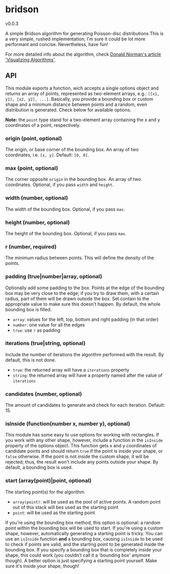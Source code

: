 bridson
=======
v0.0.3


A simple Bridson algorithm for generating Poisson-disc distributions
This is a very simple, rushed implementation; I'm sure it could be lot more performant and concise. Nevertheless, have fun!

For more detailed info about the algorithm, check [Donald Norman's article 'Visualizing Algorithms'](http://bost.ocks.org/mike/algorithms/#sampling).


## API

This module exports a function, wich accepts a single options object and returns an array of points, represented as two-element arrays, e.g.: `[[x1, y1], [x2, y2], ...]`.
Basically, you provide a bounding box or custom shape and a minimum distance between points and a random, even distribution is generated.
Check below for available options.

__Note:__ the `point` type stand for a two-element array containing the x and y coordinates of a point, respectively.


### origin (point, optional)
The origin, or base corner of the bounding box. An array of two coordinates, i.e. `[x, y]`. Default: `[0, 0]`.

### max (point, optional)
The corner opposite `origin` in the bounding box. An array of two coordinates. Optional, if you pass `width` and `height`.

### width (number, optional)
The width of the bounding box. Optional, if you pass `max`.

### height (number, optional)
The height of the bounding box. Optional, if you pass `max`.

### r (number, required)
The minimum radius between points. This will define the density of the points.

### padding (true|number|array, optional)
Optionally add some padding to the box. Points at the edge of the bounding box may be very close to the edge; if you try to draw them, with a certain radius, part of them will be drawn outside the box. Set contain to the appropriate value to make sure this doesn't happen. By default, the whole bounding box is filled.

 * `array`: values for the left, top, bottom and right padding (in that order)
 * `number`: one value for all the edges
 * `true`: use `r` as padding
 
### iterations (true|string, optional)
Include the number of iterations the algorithm performed with the result. By default, this is not done.

 * `true`: the returned array will have a `iterations` property
 * `string`: the returned array will have a property named after the value of `iterations`

### candidates (number, optional)
The amount of candidates to generate and check for each iteration. Default: 15.

### isInside (function(number x, number y), optional)
This module has some easy to use options for working with rectangles. If you work with any other shape, however, include a function in the `isInside` property of the options object. This function gets x and y coordinates of candidate points and should return `true` if the point is inside your shape, or `false` otherwise. If the point is not inside the custom shape, it will be rejected; thus, the result won't include any points outside your shape. By default, a bounding box is used.

### start (array(point)|point, optional)
The starting point(s) for the algorithm.

 * `array(point)`: will be used as the pool of active points. A random point out of this stack will bes used as the starting point
 * `point`: will be used as the starting point

If you're using the bounding box method, this option is optional: a random point within the bounding box will be used to start. If you're using a custom shape, however, automatically generating a starting point is tricky.
You can use an `isInside` function __and__ a bounding box, causing `isInside` to be used to check if points are valid, and the starting point to be generated inside the bounding box. If you specify a bounding box that is completely inside your shape, this could work (you couldn't call it a 'bounding box' anymore though).
A better option is just specifying a starting point yourself. Make sure it's inside your shape, though!